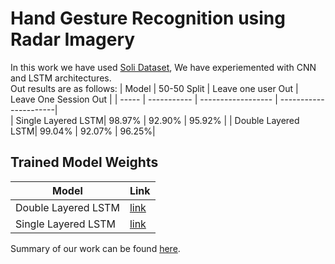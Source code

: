 # Hand Gesture Recognition using Radar Imagery

In this work we have used [Soli Dataset](https://github.com/simonwsw/deep-soli), We have experiemented with CNN and LSTM architectures.     
Out results are as follows:
| Model | 50-50 Split | Leave one user Out | Leave One Session Out |
| ----- | ----------- | ------------------ | ----------------------|  
| Single Layered LSTM| 98.97% | 92.90% | 95.92% |
| Double Layered LSTM| 99.04% | 92.07% | 96.25%|

## Trained Model Weights
|Model | Link |
|------|------|
| Double Layered LSTM| [link](https://drive.google.com/file/d/1C-a2YQqUxMqf6yF8VavsxNUbEQM3CeAl/view?usp=sharing)|
| Single Layered LSTM| [link](https://drive.google.com/file/d/1-0Yz8tDbFhNWOw5s_MfyKthl5KeM3dPm/view?usp=sharing)|

Summary of our work can be found [here](./Summary.pdf).